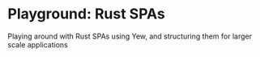 # Playground: Rust SPAs
Playing around with Rust SPAs using Yew, and structuring them for larger scale applications
